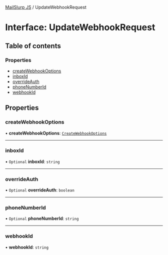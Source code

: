 [MailSlurp JS](../README.md) / UpdateWebhookRequest

# Interface: UpdateWebhookRequest

## Table of contents

### Properties

- [createWebhookOptions](UpdateWebhookRequest.md#createwebhookoptions)
- [inboxId](UpdateWebhookRequest.md#inboxid)
- [overrideAuth](UpdateWebhookRequest.md#overrideauth)
- [phoneNumberId](UpdateWebhookRequest.md#phonenumberid)
- [webhookId](UpdateWebhookRequest.md#webhookid)

## Properties

### createWebhookOptions

• **createWebhookOptions**: [`CreateWebhookOptions`](CreateWebhookOptions.md)

___

### inboxId

• `Optional` **inboxId**: `string`

___

### overrideAuth

• `Optional` **overrideAuth**: `boolean`

___

### phoneNumberId

• `Optional` **phoneNumberId**: `string`

___

### webhookId

• **webhookId**: `string`
